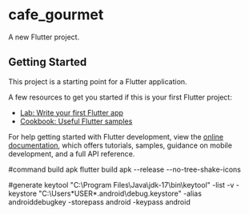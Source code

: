 # cafe_gourmet

A new Flutter project.

## Getting Started

This project is a starting point for a Flutter application.

A few resources to get you started if this is your first Flutter project:

- [Lab: Write your first Flutter app](https://docs.flutter.dev/get-started/codelab)
- [Cookbook: Useful Flutter samples](https://docs.flutter.dev/cookbook)

For help getting started with Flutter development, view the
[online documentation](https://docs.flutter.dev/), which offers tutorials,
samples, guidance on mobile development, and a full API reference.

#command build apk
flutter build apk --release --no-tree-shake-icons

#generate keytool
"C:\Program Files\Java\jdk-17\bin\keytool" -list -v -keystore "C:\Users\*USER*\.android\debug.keystore" -alias androiddebugkey -storepass android -keypass android
